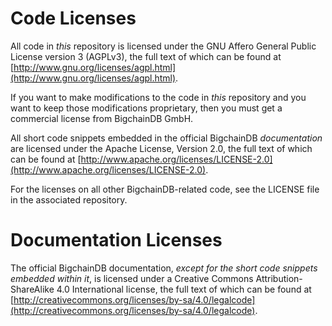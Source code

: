 # Code Licenses

All code in _this_ repository is licensed under the GNU Affero General Public License version 3 (AGPLv3), the full text of which can be found at [http://www.gnu.org/licenses/agpl.html](http://www.gnu.org/licenses/agpl.html).

If you want to make modifications to the code in _this_ repository and you want to keep those modifications proprietary, then you must get a commercial license from BigchainDB GmbH.

All short code snippets embedded in the official BigchainDB _documentation_ are licensed under the Apache License, Version 2.0, the full text of which can be found at [http://www.apache.org/licenses/LICENSE-2.0](http://www.apache.org/licenses/LICENSE-2.0).

For the licenses on all other BigchainDB-related code, see the LICENSE file in the associated repository.

# Documentation Licenses

The official BigchainDB documentation, _except for the short code snippets embedded within it_, is licensed under a Creative Commons Attribution-ShareAlike 4.0 International license, the full text of which can be found at [http://creativecommons.org/licenses/by-sa/4.0/legalcode](http://creativecommons.org/licenses/by-sa/4.0/legalcode).
